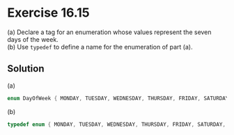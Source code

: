 # Exercise 16.15

(a) Declare a tag for an enumeration whose values represent the seven days of the
week.  
(b) Use `typedef` to define a name for the enumeration of part (a).

## Solution

(a)

```c
enum DayOfWeek { MONDAY, TUESDAY, WEDNESDAY, THURSDAY, FRIDAY, SATURDAY, SUNDAY };
```

(b)

```c
typedef enum { MONDAY, TUESDAY, WEDNESDAY, THURSDAY, FRIDAY, SATURDAY, SUNDAY } DayOfWeek;
```

